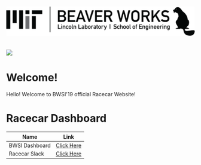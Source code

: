 ![](img/logo-full.png)
<br/>
<br/>
<br/>
![](img/racecar.png)

# Welcome!
Hello! Welcome to BWSI'19 official Racecar Website!

# Racecar Dashboard

| Name | Link |
| ---- | ---- |
| BWSI Dashboard | [Click Here](http://bwsi-dashboard.com) |
| Racecar Slack | [Click Here](https://bwsi19-racecar.slack.com) |
